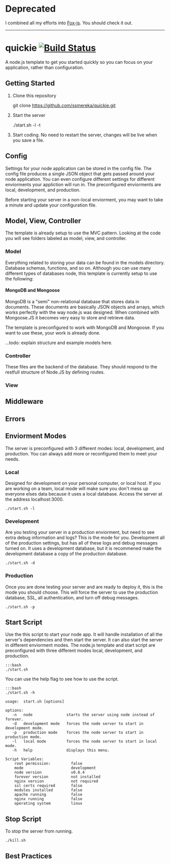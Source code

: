 # Deprecated

I combined all my efforts into [Fox-js](https://github.com/ssmereka/fox-js).  You should check it out.


--------------------------

# quickie [![Build Status](https://secure.travis-ci.org/ssmereka/quickie.png)](http://travis-ci.org/ssmereka/quickie)


A node.js template to get you started quickly so you can focus on your application, rather than configuration.

## Getting Started

1. Clone this repository

    git clone https://github.com/ssmereka/quickie.git

2. Start the server

    ./start.sh -l -t

3. Start coding.  No need to restart the server, changes will be live when you save a file.


## Config
Settings for your node application can be stored in the config file.  The config file produces a single JSON object that gets passed around your node application.  You can even configure different settings for different enviorments your appliction will run in.  The preconfigured enviorments are local, development, and production.

Before starting your server in a non-local enviorment, you may want to take a minute and update your configuration file.


## Model, View, Controller
The template is already setup to use the MVC pattern.  Looking at the code you will see folders labeled as model, view, and controller.

### Model
Everything related to storing your data can be found in the models directory.  Database schemas, functions, and so on.  Although you can use many different types of databases node, this template is currently setup to use the following:

#### MongoDB and Mongoose
MongoDB is a "semi" non-relational database that stores data in documents.  These documents are basically JSON objects and arrays, which works perfectly with the way node.js was designed.  When combined with Mongoose.JS it becomes very easy to store and retrieve data.

The template is preconfigured to work with MongoDB and Mongoose.  If you want to use these, your work is already done.

...todo: explain structure and example models here.

### Controller
These files are the backend of the database.  They should respond to the restfull structure of Node.JS by defining routes.

### View

## Middleware


## Errors


## Enviorment Modes

The server is preconfigured with 3 different modes: local, development, and production.  You can always add more or reconfigured them to meet your needs.

### Local
Designed for development on your personal computer, or local host.  If you are working on a team, local mode will make sure you don't mess up everyone elses data because it uses a local database.  Access the server at the address localhost:3000.
    
    ./start.sh -l

### Development
Are you testing your server in a production enviorment, but need to see extra debug information and logs?  This is the mode for you.  Development all of the production settings, but has all of these logs and debug messages turned on.  It uses a development database, but it is recommened make the development database a copy of the production database.

    ./start.sh -d

### Production
Once you are done testing your server and are ready to deploy it, this is the mode you should choose.  This will force the server to use the production database, SSL, all authentication, and turn off debug messages.

    ./start.sh -p


## Start Script

Use the this script to start your node app.  It will handle installation of all the server's dependencies and then start the server.  It can also start the server in different enviorment modes.  The node.js template and start script are preconfigured with three different modes local, development, and production. 

    :::bash
    ./start.sh

You can use the help flag to see how to use the script.

    :::bash
    ./start.sh -h

    usage:  start.sh [options]

    options:
       -n   node               starts the server using node instead of forever.
       -d   development mode   forces the node server to start in development mode.
       -p   production mode    forces the node server to start in production mode.
       -l   local mode         forces the node server to start in local mode.
       -h   help               displays this menu.

    Script Variables:
        root permission:         false
        mode                     development
        node version             v0.8.4
        forever version          not installed
        nginx version            not required
        ssl certs required       false
        modules installed        false
        apache running           false
        nginx running            false
        operating system         linux

## Stop Script
To stop the server from running.

    ./kill.sh

## Best Practices
